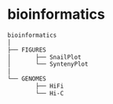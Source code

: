 # bioinformatics

```sh
bioinformatics
│
├── FIGURES
│		├── SnailPlot
│		└── SyntenyPlot
│
└── GENOMES
		├── HiFi
		└── Hi-C

```
